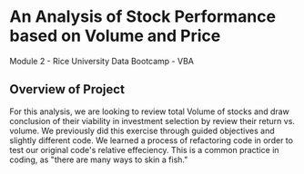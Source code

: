 # An Analysis of Stock Performance based on Volume and Price
Module 2 - Rice University Data Bootcamp - VBA 
## Overview of Project
For this analysis, we are looking to review total Volume of stocks and draw conclusion of their viability in investment selection by review their return vs. volume. We previously did this exercise through guided objectives and slightly different code. We learned a process of refactoring code in order to test our original code's relative effeciency. This is a common practice in coding, as "there are many ways to skin a fish."
